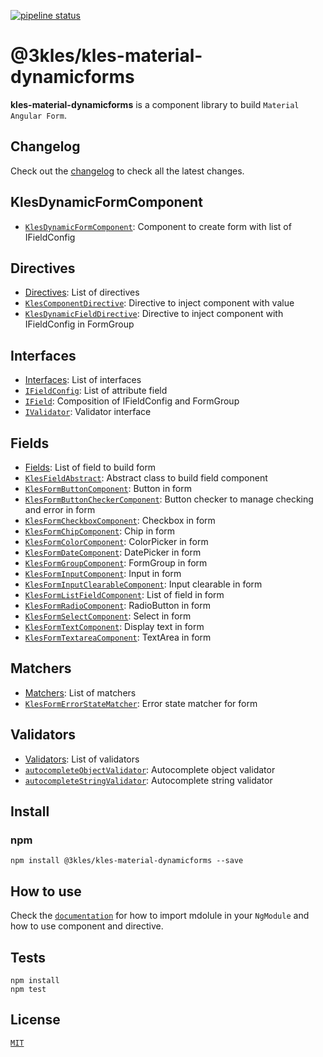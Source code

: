 [![pipeline status](http://gitlab.3kles.local/angular/klesmaterialdynamicforms/badges/master/pipeline.svg)](http://gitlab.3kles.local/angular/klesmaterialdynamicforms/-/commits/master)

# @3kles/kles-material-dynamicforms

**kles-material-dynamicforms** is a component library to build `Material Angular Form`.

## Changelog

Check out the [changelog](./CHANGELOG.md) to check all the latest changes.

## KlesDynamicFormComponent
- [`KlesDynamicFormComponent`](docs/readme.md#klesdynamicformcomponent): Component to create form with list of IFieldConfig

## Directives
- [Directives](./docs/directives.md): List of directives
- [`KlesComponentDirective`](./docs/directives.md#klescomponentdirective): Directive to inject component with value
- [`KlesDynamicFieldDirective`](./docs/directives.md#klesdynamicfielddirective): Directive to inject component with IFieldConfig in FormGroup


## Interfaces
- [Interfaces](./docs/interfaces.md): List of interfaces
- [`IFieldConfig`](./docs/interfaces.md#ifieldconfig): List of attribute field
- [`IField`](./docs/interfaces.md#ifield): Composition of IFieldConfig and FormGroup
- [`IValidator`](./docs/interfaces.md#ivalidator): Validator interface

## Fields
- [Fields](./docs/fields.md): List of field to build form
- [`KlesFieldAbstract`](./docs/fields.md#klesfieldabstract): Abstract class to build field component
- [`KlesFormButtonComponent`](./docs/fields.md#klesformbuttoncomponent): Button in form
- [`KlesFormButtonCheckerComponent`](./docs/fields.md#klesFormbuttoncheckercomponent): Button checker to manage checking and error in form
- [`KlesFormCheckboxComponent`](./docs/fields.md#klesformcheckboxcomponent): Checkbox in form
- [`KlesFormChipComponent`](./docs/fields.md#klesformchipcomponent): Chip in form
- [`KlesFormColorComponent`](./docs/fields.md#klesformcolorcomponent): ColorPicker in form
- [`KlesFormDateComponent`](./docs/fields.md#klesformdatecomponent): DatePicker in form
- [`KlesFormGroupComponent`](./docs/fields.md#klesformgroupcomponent): FormGroup in form
- [`KlesFormInputComponent`](./docs/fields.md#klesforminputcomponent): Input in form
- [`KlesFormInputClearableComponent`](./docs/fields.md#klesforminputclearablecomponent): Input clearable in form
- [`KlesFormListFieldComponent`](./docs/fields.md#klesformlistfieldcomponent): List of field in form
- [`KlesFormRadioComponent`](./docs/fields.md#klesformradiocomponent): RadioButton in form
- [`KlesFormSelectComponent`](./docs/fields.md#klesformselectcomponent): Select in form
- [`KlesFormTextComponent`](./docs/fields.md#klesformtextcomponent): Display text in form
- [`KlesFormTextareaComponent`](./docs/fields.md#klesformtextareacomponent): TextArea in form

## Matchers
- [Matchers](./docs/matchers.md): List of matchers
- [`KlesFormErrorStateMatcher`](./docs/matchers.md#klesformerrorstatematcher): Error state matcher for form

## Validators
- [Validators](./docs/validators.md): List of validators
- [`autocompleteObjectValidator`](./docs/validators.md#autocompleteobjectvalidator): Autocomplete object validator
- [`autocompleteStringValidator`](./docs/validators.md#autocompletestringvalidator): Autocomplete string validator
## Install

### npm

```
npm install @3kles/kles-material-dynamicforms --save
```

## How to use

Check the [`documentation`](./docs) for how to import mdolule in your `NgModule` and how to use component and directive.

## Tests

```
npm install
npm test
```
## License

[`MIT`](./LICENSE.md)
